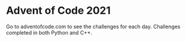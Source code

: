 # Advent of Code 2021

Go to adventofcode.com to see the challenges for each day. Challenges completed in both Python and C++.